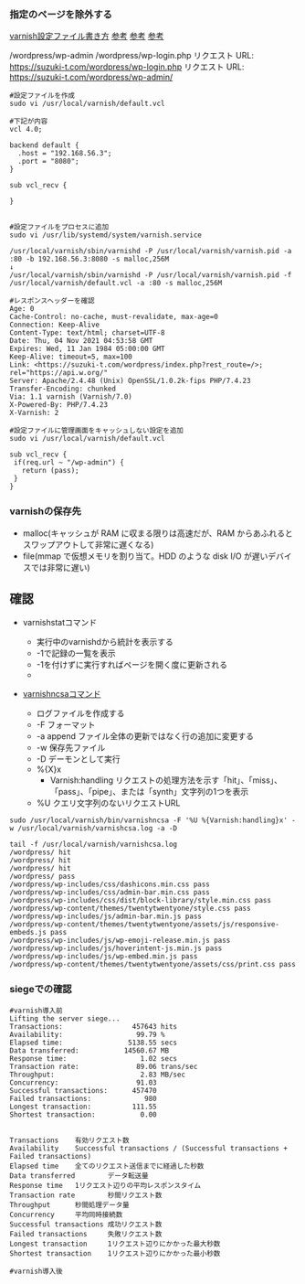 ### 指定のページを除外する
[varnish設定ファイル書き方](https://gist.github.com/rachelandrew/6a2693d3cd6fb9268756)
[参考](https://reboot.makeall.net/2013/02/15/what-vcl-on-varnish-03/)
[参考](https://kazuhira-r.hatenablog.com/entry/2019/10/05/195319)
[参考](https://qiita.com/AtsushiFukuda/items/e6a57094cfb19e7875a5)

/wordpress/wp-admin
/wordpress/wp-login.php
リクエスト URL: https://suzuki-t.com/wordpress/wp-login.php
リクエスト URL: https://suzuki-t.com/wordpress/wp-admin/

```
#設定ファイルを作成
sudo vi /usr/local/varnish/default.vcl

#下記が内容
vcl 4.0;

backend default {
  .host = "192.168.56.3";
  .port = "8080";
}

sub vcl_recv {

}


#設定ファイルをプロセスに追加
sudo vi /usr/lib/systemd/system/varnish.service

/usr/local/varnish/sbin/varnishd -P /usr/local/varnish/varnish.pid -a :80 -b 192.168.56.3:8080 -s malloc,256M
↓
/usr/local/varnish/sbin/varnishd -P /usr/local/varnish/varnish.pid -f /usr/local/varnish/default.vcl -a :80 -s malloc,256M

#レスポンスヘッダーを確認
Age: 0
Cache-Control: no-cache, must-revalidate, max-age=0
Connection: Keep-Alive
Content-Type: text/html; charset=UTF-8
Date: Thu, 04 Nov 2021 04:53:58 GMT
Expires: Wed, 11 Jan 1984 05:00:00 GMT
Keep-Alive: timeout=5, max=100
Link: <https://suzuki-t.com/wordpress/index.php?rest_route=/>; rel="https://api.w.org/"
Server: Apache/2.4.48 (Unix) OpenSSL/1.0.2k-fips PHP/7.4.23
Transfer-Encoding: chunked
Via: 1.1 varnish (Varnish/7.0)
X-Powered-By: PHP/7.4.23
X-Varnish: 2

#設定ファイルに管理画面をキャッシュしない設定を追加
sudo vi /usr/local/varnish/default.vcl

sub vcl_recv {
 if(req.url ~ "/wp-admin") {
   return (pass);
 }
}
```

### varnishの保存先
- malloc(キャッシュが RAM に収まる限りは高速だが、RAM からあふれるとスワップアウトして非常に遅くなる)
- file(mmap で仮想メモリを割り当て。HDD のような disk I/O が遅いデバイスでは非常に遅い)

## 確認
- varnishstatコマンド
  - 実行中のvarnishdから統計を表示する
  - -1で記録の一覧を表示
  - -1を付けずに実行すればページを開く度に更新される
  -

- [varnishncsaコマンド](https://varnish-cache.org/docs/trunk/reference/varnishncsa.html)
  - ログファイルを作成する
  - -F フォーマット
  - -a append ファイル全体の更新ではなく行の追加に変更する
  - -w 保存先ファイル
  - -D デーモンとして実行
  - %{X}x
    - Varnish:handling リクエストの処理方法を示す「hit」、「miss」、「pass」、「pipe」、または「synth」文字列の1つを表示
  - %U クエリ文字列のないリクエストURL
```
sudo /usr/local/varnish/bin/varnishncsa -F '%U %{Varnish:handling}x' -w /usr/local/varnish/varnishcsa.log -a -D

tail -f /usr/local/varnish/varnishcsa.log
/wordpress/ hit
/wordpress/ hit
/wordpress/ hit
/wordpress/ pass
/wordpress/wp-includes/css/dashicons.min.css pass
/wordpress/wp-includes/css/admin-bar.min.css pass
/wordpress/wp-includes/css/dist/block-library/style.min.css pass
/wordpress/wp-content/themes/twentytwentyone/style.css pass
/wordpress/wp-includes/js/admin-bar.min.js pass
/wordpress/wp-content/themes/twentytwentyone/assets/js/responsive-embeds.js pass
/wordpress/wp-includes/js/wp-emoji-release.min.js pass
/wordpress/wp-includes/js/hoverintent-js.min.js pass
/wordpress/wp-includes/js/wp-embed.min.js pass
/wordpress/wp-content/themes/twentytwentyone/assets/css/print.css pass

```
### siegeでの確認
```
#varnish導入前
Lifting the server siege...
Transactions:                 457643 hits
Availability:                  99.79 %
Elapsed time:                5138.55 secs
Data transferred:           14560.67 MB
Response time:                  1.02 secs
Transaction rate:              89.06 trans/sec
Throughput:                     2.83 MB/sec
Concurrency:                   91.03
Successful transactions:      457470
Failed transactions:             980
Longest transaction:          111.55
Shortest transaction:           0.00


Transactions    有効リクエスト数
Availability    Successful transactions / (Successful transactions + Failed transactions)
Elapsed time    全てのリクエスト送信までに経過した秒数
Data transferred        データ転送量
Response time   1リクエスト辺りの平均レスポンスタイム
Transaction rate        秒間リクエスト数
Throughput      秒間処理データ量
Concurrency     平均同時接続数
Successful transactions 成功リクエスト数
Failed transactions     失敗リクエスト数
Longest transaction     1リクエスト辺りにかかった最大秒数
Shortest transaction    1リクエスト辺りにかかった最小秒数

#varnish導入後
```
